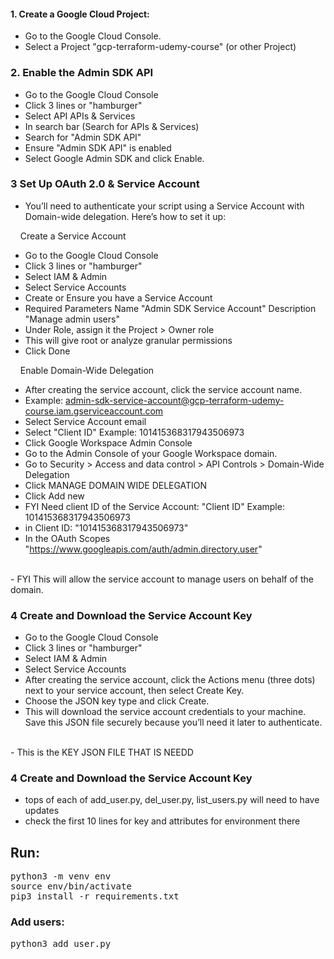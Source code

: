 #### 1. Create a Google Cloud Project:
- Go to the Google Cloud Console.
- Select a Project "gcp-terraform-udemy-course"  (or other Project)

### 2. Enable the Admin SDK API
- Go to the Google Cloud Console
- Click 3 lines or "hamburger"
- Select API APIs & Services
- In search bar (Search for APIs & Services)
- Search for "Admin SDK API" 
- Ensure "Admin SDK API" is enabled 
- Select Google Admin SDK and click Enable.

### 3 Set Up OAuth 2.0 & Service Account
- You’ll need to authenticate your script using a Service Account with Domain-wide delegation. Here’s how to set it up:

&nbsp;&nbsp;&nbsp;&nbsp;Create a Service Account
- Go to the Google Cloud Console
- Click 3 lines or "hamburger"
- Select IAM & Admin
- Select Service Accounts 
- Create or Ensure you have a Service Account
- Required Parameters
    Name "Admin SDK Service Account"
    Description "Manage admin users"
 - Under Role, assign it the Project > Owner role
 - This will give root or analyze granular permissions 
 - Click Done

&nbsp;&nbsp;&nbsp;&nbsp;Enable Domain-Wide Delegation
- After creating the service account, click the service account name.
- Example: admin-sdk-service-account@gcp-terraform-udemy-course.iam.gserviceaccount.com
- Select Service Account email
- Select "Client ID" Example: 101415368317943506973
- Click Google Workspace Admin Console
- Go to the Admin Console of your Google Workspace domain.
- Go to Security > Access and data control > API Controls > Domain-Wide Delegation
- Click MANAGE DOMAIN WIDE DELEGATION
- Click Add new
- FYI Need client ID of the Service Account: "Client ID" Example: 101415368317943506973
- in Client ID: "101415368317943506973"
- In the OAuth Scopes "https://www.googleapis.com/auth/admin.directory.user"
<br>
- FYI This will allow the service account to manage users on behalf of the domain.

### 4 Create and Download the Service Account Key
- Go to the Google Cloud Console
- Click 3 lines or "hamburger"
- Select IAM & Admin
- Select Service Accounts 
- After creating the service account, click the Actions menu (three dots) next to your service account, then select Create Key.
- Choose the JSON key type and click Create.
- This will download the service account credentials to your machine. Save this JSON file securely because you’ll need it later to authenticate.
<br>
- This is the KEY JSON FILE THAT IS NEEDD

### 4 Create and Download the Service Account Key
- tops of each of add_user.py, del_user.py, list_users.py will need to have updates 
- check the first 10 lines for key and attributes for environment there 

### 

## Run:
<pre>
python3 -m venv env
source env/bin/activate
pip3 install -r requirements.txt
</pre>

### Add users:
<pre>
python3 add_user.py
</pre>